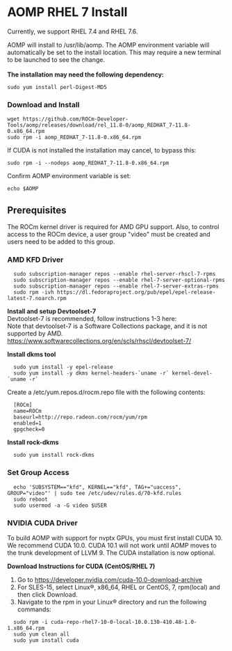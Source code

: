 # AOMP RHEL 7 Install
Currently, we support RHEL 7.4 and RHEL 7.6.

AOMP will install to /usr/lib/aomp. The AOMP environment variable will automatically be set to the install location. This may require a new terminal to be launched to see the change.<br>
<br><b>The installation may need the following dependency:</b>
```
sudo yum install perl-Digest-MD5
```
### Download and Install
```
wget https://github.com/ROCm-Developer-Tools/aomp/releases/download/rel_11.8-0/aomp_REDHAT_7-11.8-0.x86_64.rpm
sudo rpm -i aomp_REDHAT_7-11.8-0.x86_64.rpm
```
If CUDA is not installed the installation may cancel, to bypass this:
```
sudo rpm -i --nodeps aomp_REDHAT_7-11.8-0.x86_64.rpm
```
Confirm AOMP environment variable is set:
```
echo $AOMP
```

## Prerequisites
The ROCm kernel driver is required for AMD GPU support.
Also, to control access to the ROCm device, a user group "video" must be created and users need to be added to this group.

### AMD KFD Driver

```
  sudo subscription-manager repos --enable rhel-server-rhscl-7-rpms
  sudo subscription-manager repos --enable rhel-7-server-optional-rpms
  sudo subscription-manager repos --enable rhel-7-server-extras-rpms
  sudo rpm -ivh https://dl.fedoraproject.org/pub/epel/epel-release-latest-7.noarch.rpm
```
<b>Install and setup Devtoolset-7</b></br>
Devtoolset-7 is recommended, follow instructions 1-3 here:<br>
Note that devtoolset-7 is a Software Collections package, and it is not supported by AMD.
https://www.softwarecollections.org/en/scls/rhscl/devtoolset-7/<br>

<b>Install dkms tool</b>
```
  sudo yum install -y epel-release
  sudo yum install -y dkms kernel-headers-`uname -r` kernel-devel-`uname -r`
```
Create a /etc/yum.repos.d/rocm.repo file with the following contents:
```
  [ROCm]
  name=ROCm
  baseurl=http://repo.radeon.com/rocm/yum/rpm
  enabled=1
  gpgcheck=0
```
<b>Install rock-dkms</b>
```
  sudo yum install rock-dkms
```
### Set Group Access
```
  echo 'SUBSYSTEM=="kfd", KERNEL=="kfd", TAG+="uaccess", GROUP="video"' | sudo tee /etc/udev/rules.d/70-kfd.rules
  sudo reboot
  sudo usermod -a -G video $USER
```
### NVIDIA CUDA Driver
To build AOMP with support for nvptx GPUs, you must first install CUDA 10.  We recommend CUDA 10.0.  CUDA 10.1 will not work until AOMP moves to the trunk development of LLVM 9. The CUDA installation is now optional.

<b>Download Instructions for CUDA (CentOS/RHEL 7)</b>
1. Go to https://developer.nvidia.com/cuda-10.0-download-archive
2. For SLES-15, select Linux®, x86_64, RHEL or CentOS, 7, rpm(local) and then click Download.
3. Navigate to the rpm in your Linux® directory and run the following commands:
```
  sudo rpm -i cuda-repo-rhel7-10-0-local-10.0.130-410.48-1.0-1.x86_64.rpm
  sudo yum clean all
  sudo yum install cuda
```
